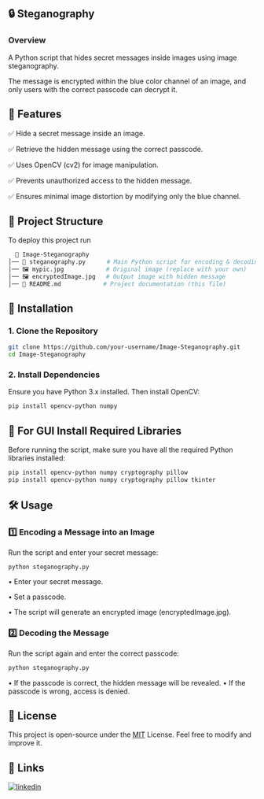 
## 🔒 Steganography 
### Overview


A Python script that hides secret messages inside images using image steganography.

The message is encrypted within the blue color channel of an image, and only users with the correct passcode can decrypt it.



## 📌 Features

✅ Hide a secret message inside an image.

✅ Retrieve the hidden message using the correct passcode.

✅ Uses OpenCV (cv2) for image manipulation.

✅ Prevents unauthorized access to the hidden message.

✅ Ensures minimal image distortion by modifying only the blue channel.


## 📂 Project Structure

To deploy this project run

```bash
  📁 Image-Steganography
│── 📄 steganography.py      # Main Python script for encoding & decoding
│── 🖼️ mypic.jpg            # Original image (replace with your own)
│── 🖼️ encryptedImage.jpg   # Output image with hidden message
│── 📄 README.md            # Project documentation (this file)
```


## 🚀 Installation

### 1. Clone the Repository


```bash
git clone https://github.com/your-username/Image-Steganography.git
cd Image-Steganography

```

### 2. Install Dependencies
Ensure you have Python 3.x installed. Then install OpenCV:

```bash
pip install opencv-python numpy

```

## 🔧 For GUI Install Required Libraries
Before running the script, make sure you have all the required Python libraries installed:

```bash
pip install opencv-python numpy cryptography pillow
pip install opencv-python numpy cryptography pillow tkinter

```
    
## 🛠 Usage

### 1️⃣ Encoding a Message into an Image
Run the script and enter your secret message:


```bash
python steganography.py

```

• Enter your secret message.

• Set a passcode.

• The script will generate an encrypted image (encryptedImage.jpg).

### 2️⃣ Decoding the Message
Run the script again and enter the correct passcode:


```bash
python steganography.py

```

• If the passcode is correct, the hidden message will be revealed.
• If the passcode is wrong, access is denied.
## 📜 License



This project is open-source under the [MIT](https://choosealicense.com/licenses/mit/) License. Feel free to modify and improve it.
## 🔗 Links
[![linkedin](https://img.shields.io/badge/linkedin-0A66C2?style=for-the-badge&logo=linkedin&logoColor=white)](https://www.linkedin.com/in/ankit-kumar-singh-081035320/)


